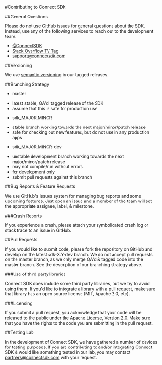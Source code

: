 #Contributing to Connect SDK

##General Questions

Please do not use GitHub issues for general questions about the SDK. Instead, use any of the following services to reach out to the development team.

- [@ConnectSDK](https://twitter.com/ConnectSDK)
- [Stack Overflow TV Tag](http://www.stackoverflow.com/tags/tv)
- [support@connectsdk.com](mailto:support@connectsdk.com)

##Versioning

We use [semantic versioning](http://semver.org/) in our tagged releases.

##Branching Strategy

- master
 + latest stable, QA'd, tagged release of the SDK
 + assume that this is safe for production use
- sdk_MAJOR.MINOR
 + stable branch working towards the next major/minor/patch release
 + safe for checking out new features, but do not use in any production apps
- sdk_MAJOR.MINOR-dev
 + unstable development branch working towards the next major/minor/patch release
 + may not compile/run without errors
 + for development only
 + submit pull requests against this branch

##Bug Reports & Feature Requests

We use GitHub's issues system for managing bug reports and some upcoming features. Just open an issue and a member of the team will set the appropriate assignee, label, & milestone.

###Crash Reports

If you experience a crash, please attach your symbolicated crash log or stack trace to an issue in GitHub.

##Pull Requests

If you would like to submit code, please fork the repository on GitHub and develop on the latest sdk-X.Y-dev branch. We do not accept pull requests on the master branch, as we only merge QA'd & tagged code into the master branch. See the description of our branching strategy above.

###Use of third party libraries

Connect SDK does include some third party libraries, but we try to avoid using them. If you'd like to integrate a library with a pull request, make sure that library has an open source license (MIT, Apache 2.0, etc).

###Licensing

If you submit a pull request, you acknowledge that your code will be released to the public under the [Apache License, Version 2.0](http://www.apache.org/licenses/LICENSE-2.0.html). Make sure that you have the rights to the code you are submitting in the pull request.

##Testing Lab

In the development of Connect SDK, we have gathered a number of devices for testing purposes. If you are contributing to and/or integrating Connect SDK & would like something tested in our lab, you may contact [partners@connectsdk.com](mailto:partners@connectsdk.com) with your request.
